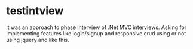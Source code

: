 # testintview
it was an approach to phase interview of .Net MVC interviews. Asking for implementing features like login/signup and responsive crud using or not using jquery and like this. 

